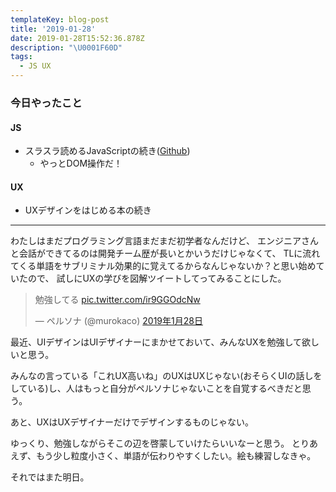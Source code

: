 ```yaml
---
templateKey: blog-post
title: '2019-01-28'
date: 2019-01-28T15:52:36.878Z
description: "\U0001F60D"
tags:
  - JS UX
---
```

### 今日やったこと

#### JS

* スラスラ読めるJavaScriptの続き([Github](https://github.com/murokaco/furigana-programming/commit/1a5ac659c4b3de58d098a29deb27d8e341918347))
    * やっとDOM操作だ！

#### UX

* UXデザインをはじめる本の続き

-----
わたしはまだプログラミング言語まだまだ初学者なんだけど、
エンジニアさんと会話ができてるのは開発チーム歴が長いとかいうだけじゃなくて、
TLに流れてくる単語をサブリミナル効果的に覚えてるからなんじゃないか？と思い始めていたので、
試しにUXの学びを図解ツイートしてってみることにした。

<blockquote class="twitter-tweet" data-lang="ja"><p lang="ja" dir="ltr">勉強してる <a href="https://t.co/ir9GGOdcNw">pic.twitter.com/ir9GGOdcNw</a></p>&mdash; ペルソナ (@murokaco) <a href="https://twitter.com/murokaco/status/1089761375994314753?ref_src=twsrc%5Etfw">2019年1月28日</a></blockquote>
<script async src="https://platform.twitter.com/widgets.js" charset="utf-8"></script>



最近、UIデザインはUIデザイナーにまかせておいて、みんなUXを勉強して欲しいと思う。

みんなの言っている「これUX高いね」のUXはUXじゃない(おそらくUIの話しをしている)し、人はもっと自分がペルソナじゃないことを自覚するべきだと思う。

あと、UXはUXデザイナーだけでデザインするものじゃない。

ゆっくり、勉強しながらそこの辺を啓蒙していけたらいいなーと思う。
とりあえず、もう少し粒度小さく、単語が伝わりやすくしたい。絵も練習しなきゃ。

それではまた明日。
